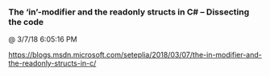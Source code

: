 ﻿

### The ‘in’-modifier and the readonly structs in C# – Dissecting the code
@ 3/7/18 6:05:16 PM

https://blogs.msdn.microsoft.com/seteplia/2018/03/07/the-in-modifier-and-the-readonly-structs-in-c/

